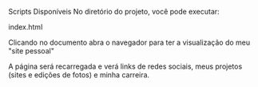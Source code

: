 Scripts Disponíveis
No diretório do projeto, você pode executar: 

index.html
 
Clicando no documento abra o navegador para ter a visualização do meu "site pessoal"

A página será recarregada e verá links de redes sociais, meus projetos (sites e edições de fotos) e minha carreira.
